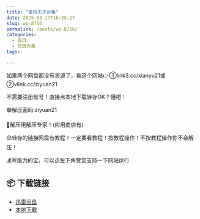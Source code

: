 ```yaml
---
title: "蜜桃夫夫合集"
date: 2025-03-17T16:35:27
slug: wp-8716
permalink: /posts/wp-8716/
categories:
  - 盖📺
  - 恰饭合集
tags:

---
```


如果两个网盘都没有资源了，看这个网站👉①link3.cc/xianyu21或②vlink.cc/ziyuan21

不需要注册账号！直接点本地下载转存OK？懂吧！

🟢解压密码:ziyuan21

🔵解压用解压专家！(应用商店有)

🟡转存的链接网盘有教程！一定要看教程！按教程操作！不按教程操作你不会解压！

💰🈶能力的宝，可以点左下角赞赏支持一下网站运行

## 📦 下载链接
- [迅雷云盘](https://blziyuan21.com/pay-download/8716?key=cfd49d8ba0&down_id=0)
- [本地下载](https://blziyuan21.com/pay-download/8716?key=cfd49d8ba0&down_id=1)

